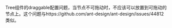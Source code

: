 Tree组件的draggable配置问题，当节点不可拖动时，不应该可以放置到可拖动的节点上。这个问题与https://github.com/ant-design/ant-design/issues/44812类似。
